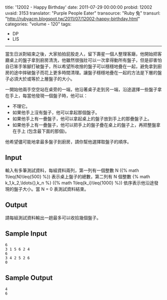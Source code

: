 title: '12002 - Happy Birthday'
date: 2011-07-29 00:00:00
probid: 12002
uvaid: 3153
translator: "Purple People Eater"
transource: "Ruby 兔"
transurl: "http://rubyacm.blogspot.tw/2011/07/12002-happy-birthday.html"
categories: "volume - 120"
tags:
- DP
- LIS
---

當生日派對結束之後，大家拍拍屁股走人，留下壽星一個人整理客廰，他開始把客廳桌上的盤子拿到廚房清洗，他雖然很強壯可以一次拿得動所有盤子，但是卻害怕自已笨手笨腳打破盤子，所以希望所收捨的盤子可以穩穩地疊在一起，避免拿到廚房的途中摔破盤子而花上更多時間清理。讓盤子穩穩地疊在一起的方法是下層的盤子必須大於或等於上層盤子的大小。

一開始他兩手空空站在桌旁的一端，他沿著桌子走到另一端，沿途選擇一些盤子拿在手上，每當他發現一個盤子時，他可以：

- 不理它。
- 如果他手上沒有盤子，他可以拿起那個盤子。
- 如果他手上有一疊盤子，他可以拿起桌上的盤子放到手上的那疊盤子上。
- 如果他手上有一疊盤子，他可以把手上的盤子疊在桌上的盤子上，再把整盤拿在手上 (包含最下面的那個)。

他希望儘可能地拿最多盤子到廚房，請你幫他選擇取盤子的順序。

## Input ##

輸入有多筆測試資料，每組資料兩列，第一列有一個整數 N ({% math 1\leq{N}\leq{500} %}) 表示桌上盤子的總數，第二列有 N 個整數 {% math k_1,k_2,\ldots{},k_n %} ({% math 1\leq{k_i}\leq{1000} %}) 依序表示他沿途發現的盤子大小。當 N = 0 表測試資料結束。

## Output ##

請每組測試資料輸出一趟最多可以收拾幾個盤子。

## Sample Input ##

	6
	3 1 5 6 2 4
	6
	3 4 2 5 2 6
	0

## Sample Output ##

	4
	6